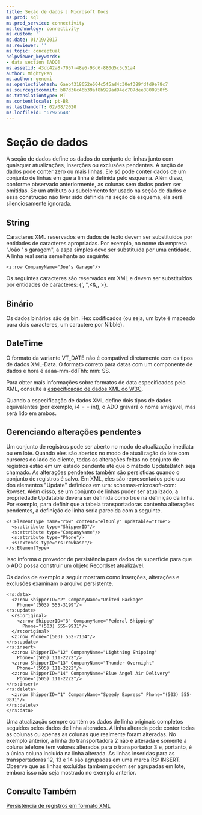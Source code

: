 ```yaml
---
title: Seção de dados | Microsoft Docs
ms.prod: sql
ms.prod_service: connectivity
ms.technology: connectivity
ms.custom: ''
ms.date: 01/19/2017
ms.reviewer: ''
ms.topic: conceptual
helpviewer_keywords:
- data section [ADO]
ms.assetid: 43dc42a8-7057-48e6-93d6-880d5c5c51a4
author: MightyPen
ms.author: genemi
ms.openlocfilehash: 6aebf318652e604c5f5ad4c30ef389fdfd9e78c7
ms.sourcegitcommit: b87d36c46b39af8b929ad94ec707dee8800950f5
ms.translationtype: MT
ms.contentlocale: pt-BR
ms.lasthandoff: 02/08/2020
ms.locfileid: "67925648"
---
```

# <a name="data-section"></a>Seção de dados
A seção de dados define os dados do conjunto de linhas junto com quaisquer atualizações, inserções ou exclusões pendentes. A seção de dados pode conter zero ou mais linhas. Ele só pode conter dados de um conjunto de linhas em que a linha é definida pelo esquema. Além disso, conforme observado anteriormente, as colunas sem dados podem ser omitidas. Se um atributo ou subelemento for usado na seção de dados e essa construção não tiver sido definida na seção de esquema, ela será silenciosamente ignorada.  
  
## <a name="string"></a>String  
 Caracteres XML reservados em dados de texto devem ser substituídos por entidades de caracteres apropriadas. Por exemplo, no nome da empresa "João ' s garagem", a aspa simples deve ser substituída por uma entidade. A linha real seria semelhante ao seguinte:  
  
```  
<z:row CompanyName="Joe's Garage"/>  
```  
  
 Os seguintes caracteres são reservados em XML e devem ser substituídos por entidades de caracteres: {', ",\<&,, >}.  
  
## <a name="binary"></a>Binário  
 Os dados binários são de bin. Hex codificados (ou seja, um byte é mapeado para dois caracteres, um caractere por Nibble).  
  
## <a name="datetime"></a>DateTime  
 O formato da variante VT_DATE não é compatível diretamente com os tipos de dados XML-Data. O formato correto para datas com um componente de dados e hora é aaaa-mm-ddThh: mm: SS.  
  
 Para obter mais informações sobre formatos de data especificados pelo XML, consulte a [especificação de dados XML do W3C](https://go.microsoft.com/fwlink/?LinkId=5692).  
  
 Quando a especificação de dados XML define dois tipos de dados equivalentes (por exemplo, i4 = = int), o ADO gravará o nome amigável, mas será lido em ambos.  
  
## <a name="managing-pending-changes"></a>Gerenciando alterações pendentes  
 Um conjunto de registros pode ser aberto no modo de atualização imediata ou em lote. Quando eles são abertos no modo de atualização do lote com cursores do lado do cliente, todas as alterações feitas no conjunto de registros estão em um estado pendente até que o método UpdateBatch seja chamado. As alterações pendentes também são persistidas quando o conjunto de registros é salvo. Em XML, eles são representados pelo uso dos elementos "Update" definidos em urn: schemas-microsoft-com: Rowset. Além disso, se um conjunto de linhas puder ser atualizado, a propriedade Updatable deverá ser definida como true na definição da linha. Por exemplo, para definir que a tabela transportadoras contenha alterações pendentes, a definição de linha seria parecida com a seguinte.  
  
```  
<s:ElementType name="row" content="eltOnly" updatable="true">  
  <s:attribute type="ShipperID"/>  
  <s:attribute type="CompanyName"/>  
  <s:attribute type="Phone"/>  
  <s:extends type="rs:rowbase"/>  
</s:ElementType>  
```  
  
 Isso informa o provedor de persistência para dados de superfície para que o ADO possa construir um objeto Recordset atualizável.  
  
 Os dados de exemplo a seguir mostram como inserções, alterações e exclusões examinam o arquivo persistente.  
  
```  
<rs:data>  
  <z:row ShipperID="2" CompanyName="United Package"   
    Phone="(503) 555-3199"/>  
<rs:update>  
  <rs:original>  
    <z:row ShipperID="3" CompanyName="Federal Shipping"   
      Phone="(503) 555-9931"/>  
  </rs:original>  
  <z:row Phone="(503) 552-7134"/>  
</rs:update>  
<rs:insert>  
  <z:row ShipperID="12" CompanyName="Lightning Shipping"   
    Phone="(505) 111-2222"/>  
  <z:row ShipperID="13" CompanyName="Thunder Overnight"   
    Phone="(505) 111-2222"/>  
  <z:row ShipperID="14" CompanyName="Blue Angel Air Delivery"   
    Phone="(505) 111-2222"/>  
</rs:insert>  
<rs:delete>  
  <z:row ShipperID="1" CompanyName="Speedy Express" Phone="(503) 555-9831"/>  
</rs:delete>  
</rs:data>  
```  
  
 Uma atualização sempre contém os dados de linha originais completos seguidos pelos dados de linha alterados. A linha alterada pode conter todas as colunas ou apenas as colunas que realmente foram alteradas. No exemplo anterior, a linha do transportadora 2 não é alterada e somente a coluna telefone tem valores alterados para o transportador 3 e, portanto, é a única coluna incluída na linha alterada. As linhas inseridas para as transportadoras 12, 13 e 14 são agrupadas em uma marca RS: INSERT. Observe que as linhas excluídas também podem ser agrupadas em lote, embora isso não seja mostrado no exemplo anterior.  
  
## <a name="see-also"></a>Consulte Também  
 [Persistência de registros em formato XML](../../../ado/guide/data/persisting-records-in-xml-format.md)
